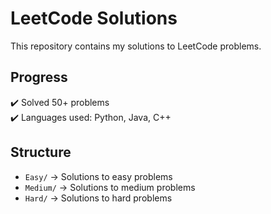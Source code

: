 # LeetCode Solutions
This repository contains my solutions to LeetCode problems.

## Progress
✔️ Solved 50+ problems  
✔️ Languages used: Python, Java, C++  

## Structure
- `Easy/` → Solutions to easy problems
- `Medium/` → Solutions to medium problems
- `Hard/` → Solutions to hard problems
